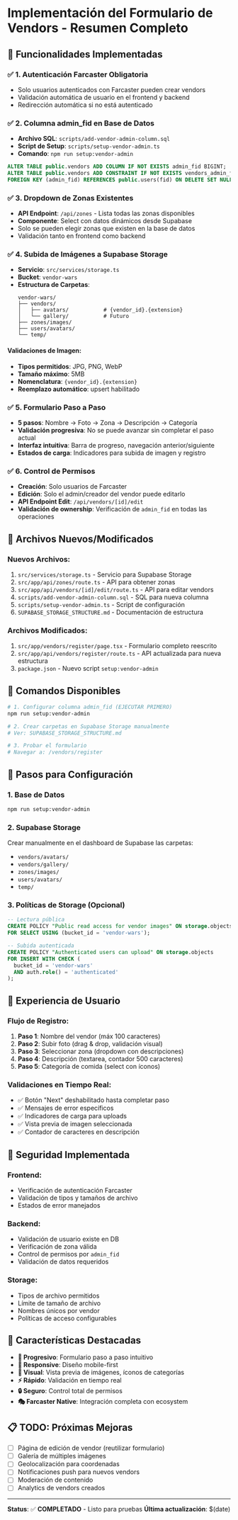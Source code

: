 # Implementación del Formulario de Vendors - Resumen Completo

## 🎯 Funcionalidades Implementadas

### ✅ 1. Autenticación Farcaster Obligatoria
- Solo usuarios autenticados con Farcaster pueden crear vendors
- Validación automática de usuario en el frontend y backend
- Redirección automática si no está autenticado

### ✅ 2. Columna admin_fid en Base de Datos
- **Archivo SQL**: `scripts/add-vendor-admin-column.sql`
- **Script de Setup**: `scripts/setup-vendor-admin.ts`
- **Comando**: `npm run setup:vendor-admin`

```sql
ALTER TABLE public.vendors ADD COLUMN IF NOT EXISTS admin_fid BIGINT;
ALTER TABLE public.vendors ADD CONSTRAINT IF NOT EXISTS vendors_admin_fid_fkey 
FOREIGN KEY (admin_fid) REFERENCES public.users(fid) ON DELETE SET NULL;
```

### ✅ 3. Dropdown de Zonas Existentes
- **API Endpoint**: `/api/zones` - Lista todas las zonas disponibles
- **Componente**: Select con datos dinámicos desde Supabase
- Solo se pueden elegir zonas que existen en la base de datos
- Validación tanto en frontend como backend

### ✅ 4. Subida de Imágenes a Supabase Storage
- **Servicio**: `src/services/storage.ts`
- **Bucket**: `vendor-wars`
- **Estructura de Carpetas**:
  ```
  vendor-wars/
  ├── vendors/
  │   ├── avatars/           # {vendor_id}.{extension}
  │   └── gallery/           # Futuro
  ├── zones/images/
  ├── users/avatars/
  └── temp/
  ```

#### Validaciones de Imagen:
- **Tipos permitidos**: JPG, PNG, WebP
- **Tamaño máximo**: 5MB
- **Nomenclatura**: `{vendor_id}.{extension}`
- **Reemplazo automático**: upsert habilitado

### ✅ 5. Formulario Paso a Paso
- **5 pasos**: Nombre → Foto → Zona → Descripción → Categoría
- **Validación progresiva**: No se puede avanzar sin completar el paso actual
- **Interfaz intuitiva**: Barra de progreso, navegación anterior/siguiente
- **Estados de carga**: Indicadores para subida de imagen y registro

### ✅ 6. Control de Permisos
- **Creación**: Solo usuarios de Farcaster
- **Edición**: Solo el admin/creador del vendor puede editarlo
- **API Endpoint Edit**: `/api/vendors/[id]/edit`
- **Validación de ownership**: Verificación de `admin_fid` en todas las operaciones

## 📁 Archivos Nuevos/Modificados

### Nuevos Archivos:
1. `src/services/storage.ts` - Servicio para Supabase Storage
2. `src/app/api/zones/route.ts` - API para obtener zonas
3. `src/app/api/vendors/[id]/edit/route.ts` - API para editar vendors
4. `scripts/add-vendor-admin-column.sql` - SQL para nueva columna
5. `scripts/setup-vendor-admin.ts` - Script de configuración
6. `SUPABASE_STORAGE_STRUCTURE.md` - Documentación de estructura

### Archivos Modificados:
1. `src/app/vendors/register/page.tsx` - Formulario completo reescrito
2. `src/app/api/vendors/register/route.ts` - API actualizada para nueva estructura
3. `package.json` - Nuevo script `setup:vendor-admin`

## 🚀 Comandos Disponibles

```bash
# 1. Configurar columna admin_fid (EJECUTAR PRIMERO)
npm run setup:vendor-admin

# 2. Crear carpetas en Supabase Storage manualmente
# Ver: SUPABASE_STORAGE_STRUCTURE.md

# 3. Probar el formulario
# Navegar a: /vendors/register
```

## 🔧 Pasos para Configuración

### 1. Base de Datos
```bash
npm run setup:vendor-admin
```

### 2. Supabase Storage
Crear manualmente en el dashboard de Supabase las carpetas:
- `vendors/avatars/`
- `vendors/gallery/` 
- `zones/images/`
- `users/avatars/`
- `temp/`

### 3. Políticas de Storage (Opcional)
```sql
-- Lectura pública
CREATE POLICY "Public read access for vendor images" ON storage.objects
FOR SELECT USING (bucket_id = 'vendor-wars');

-- Subida autenticada
CREATE POLICY "Authenticated users can upload" ON storage.objects
FOR INSERT WITH CHECK (
  bucket_id = 'vendor-wars' 
  AND auth.role() = 'authenticated'
);
```

## 🎨 Experiencia de Usuario

### Flujo de Registro:
1. **Paso 1**: Nombre del vendor (máx 100 caracteres)
2. **Paso 2**: Subir foto (drag & drop, validación visual)
3. **Paso 3**: Seleccionar zona (dropdown con descripciones)
4. **Paso 4**: Descripción (textarea, contador 500 caracteres)
5. **Paso 5**: Categoría de comida (select con íconos)

### Validaciones en Tiempo Real:
- ✅ Botón "Next" deshabilitado hasta completar paso
- ✅ Mensajes de error específicos
- ✅ Indicadores de carga para uploads
- ✅ Vista previa de imagen seleccionada
- ✅ Contador de caracteres en descripción

## 🔐 Seguridad Implementada

### Frontend:
- Verificación de autenticación Farcaster
- Validación de tipos y tamaños de archivo
- Estados de error manejados

### Backend:
- Validación de usuario existe en DB
- Verificación de zona válida
- Control de permisos por `admin_fid`
- Validación de datos requeridos

### Storage:
- Tipos de archivo permitidos
- Límite de tamaño de archivo
- Nombres únicos por vendor
- Políticas de acceso configurables

## 🎯 Características Destacadas

- **🔄 Progresivo**: Formulario paso a paso intuitivo
- **📱 Responsive**: Diseño mobile-first
- **🎨 Visual**: Vista previa de imágenes, íconos de categorías
- **⚡ Rápido**: Validación en tiempo real
- **🔒 Seguro**: Control total de permisos
- **🎭 Farcaster Native**: Integración completa con ecosystem

## 📋 TODO: Próximas Mejoras

- [ ] Página de edición de vendor (reutilizar formulario)
- [ ] Galería de múltiples imágenes
- [ ] Geolocalización para coordenadas
- [ ] Notificaciones push para nuevos vendors
- [ ] Moderación de contenido
- [ ] Analytics de vendors creados

---

**Status**: ✅ **COMPLETADO** - Listo para pruebas
**Última actualización**: $(date)
